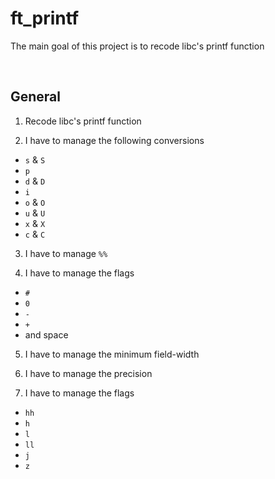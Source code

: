 # ft_printf

The main goal of this project is to recode libc's printf function

<br />

## General
1. Recode libc's printf function

2. I have to manage the following conversions
- `s` & `S`
- `p`
- `d` & `D`
- `i`
- `o` & `O`
- `u` & `U`
- `x` & `X`
- `c` & `C`

3. I have to manage `%%`

4. I have to manage the flags
- `#`
- `0`
- `-`
- `+`
- and space

5. I have to manage the minimum field-width

6. I have to manage the precision

7. I have to manage the flags 
- `hh`
- `h`
- `l`
- `ll`
- `j`
- `z`
